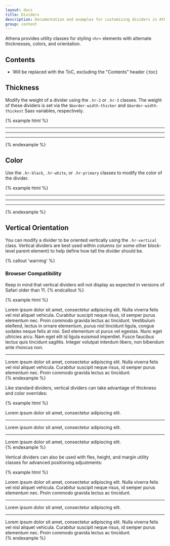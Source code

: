 ```yaml
---
layout: docs
title: Dividers
description: Documentation and examples for customizing dividers in Athena.
group: content
---
```


Athena provides utility classes for styling `<hr>` elements with alternate thicknesses, colors, and orientation.


## Contents

* Will be replaced with the ToC, excluding the "Contents" header
{:toc}


## Thickness

Modify the weight of a divider using the `.hr-2` or `.hr-3` classes. The weight of these dividers is set via the `$border-width-thicker` and `$border-width-thickest` Sass variables, respectively.

{% example html %}
<hr>
<hr class="hr-2">
<hr class="hr-3">
{% endexample %}


## Color

Use the `.hr-black`, `.hr-white`, or `.hr-primary` classes to modify the color of the divider.

{% example html %}
<hr class="hr-black">
<hr class="hr-white">
<hr class="hr-primary">
{% endexample %}


## Vertical Orientation

You can modify a divider to be oriented vertically using the `.hr-vertical` class. Vertical dividers are best used within columns (or some other block-level parent element) to help define how tall the divider should be.

{% callout 'warning' %}
<h3 class="h5">Browser Compatibility</h3>
Keep in mind that vertical dividers will not display as expected in versions of Safari older than 11.
{% endcallout %}

{% example html %}
<div class="row">
  <div class="col">
    Lorem ipsum dolor sit amet, consectetur adipiscing elit. Nulla viverra felis vel nisl aliquet vehicula. Curabitur suscipit neque risus, id semper purus elementum nec. Proin commodo gravida lectus ac tincidunt. Vestibulum eleifend, lectus in ornare elementum, purus nisl tincidunt ligula, congue sodales neque felis at nisi. Sed elementum ut purus vel egestas. Nunc eget ultricies arcu. Nam eget elit id ligula euismod imperdiet. Fusce faucibus lectus quis tincidunt sagittis. Integer volutpat interdum libero, non bibendum ante rhoncus non.
  </div>
  <div class="col-auto">
    <hr class="hr-vertical">
  </div>
  <div class="col">
    Lorem ipsum dolor sit amet, consectetur adipiscing elit. Nulla viverra felis vel nisl aliquet vehicula. Curabitur suscipit neque risus, id semper purus elementum nec. Proin commodo gravida lectus ac tincidunt.
  </div>
</div>
{% endexample %}

Like standard dividers, vertical dividers can take advantage of thickness and color overrides:

{% example html %}
<div class="row">
  <div class="col">
    Lorem ipsum dolor sit amet, consectetur adipiscing elit.
  </div>
  <div class="col-auto">
    <hr class="hr-vertical hr-2">
  </div>
  <div class="col">
    Lorem ipsum dolor sit amet, consectetur adipiscing elit.
  </div>
  <div class="col-auto">
    <hr class="hr-vertical hr-primary hr-3">
  </div>
  <div class="col">
    Lorem ipsum dolor sit amet, consectetur adipiscing elit.
  </div>
</div>
{% endexample %}

Vertical dividers can also be used with flex, height, and margin utility classes for advanced positioning adjustments:

{% example html %}
<div class="row">
  <div class="col-3">
    Lorem ipsum dolor sit amet, consectetur adipiscing elit. Nulla viverra felis vel nisl aliquet vehicula. Curabitur suscipit neque risus, id semper purus elementum nec. Proin commodo gravida lectus ac tincidunt.
  </div>
  <div class="col-auto d-flex align-items-center">
    <hr class="hr-vertical h-75">
  </div>
  <div class="col-2">
    Lorem ipsum dolor sit amet, consectetur adipiscing elit.
  </div>
  <div class="col-2">
    <hr class="hr-vertical mx-auto">
  </div>
  <div class="col-3">
   Lorem ipsum dolor sit amet, consectetur adipiscing elit. Nulla viverra felis vel nisl aliquet vehicula. Curabitur suscipit neque risus, id semper purus elementum nec. Proin commodo gravida lectus ac tincidunt.
  </div>
</div>
{% endexample %}
